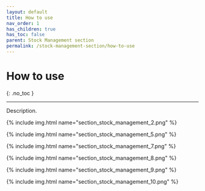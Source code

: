 ```yaml
---
layout: default
title: How to use
nav_order: 1
has_children: true
has_toc: false
parent: Stock Management section
permalink: /stock-management-section/how-to-use
---
```


# How to use
{: .no_toc }

---

Description.

{% include img.html name="section_stock_management_2.png" %}

{% include img.html name="section_stock_management_5.png" %}

{% include img.html name="section_stock_management_7.png" %}

{% include img.html name="section_stock_management_8.png" %}

{% include img.html name="section_stock_management_9.png" %}

{% include img.html name="section_stock_management_10.png" %}
